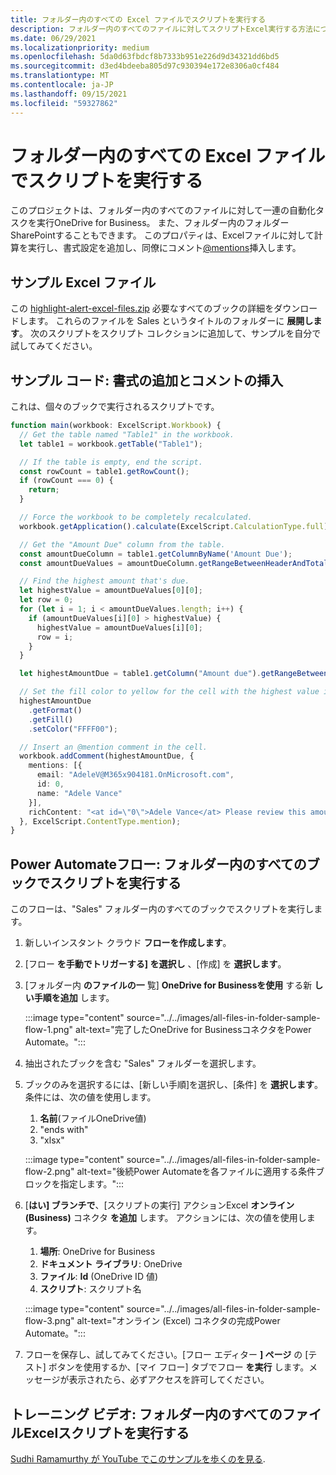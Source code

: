 ```yaml
---
title: フォルダー内のすべての Excel ファイルでスクリプトを実行する
description: フォルダー内のすべてのファイルに対してスクリプトExcel実行する方法について説明OneDrive for Business。
ms.date: 06/29/2021
ms.localizationpriority: medium
ms.openlocfilehash: 5da0d63fbdcf8b7333b951e226d9d34321dd6bd5
ms.sourcegitcommit: d3ed4bdeeba805d97c930394e172e8306a0cf484
ms.translationtype: MT
ms.contentlocale: ja-JP
ms.lasthandoff: 09/15/2021
ms.locfileid: "59327862"
---
```

# <a name="run-a-script-on-all-excel-files-in-a-folder"></a>フォルダー内のすべての Excel ファイルでスクリプトを実行する

このプロジェクトは、フォルダー内のすべてのファイルに対して一連の自動化タスクを実行OneDrive for Business。 また、フォルダー内のフォルダー SharePointすることもできます。
このプロパティは、Excelファイルに対して計算を実行し、書式設定を追加し、同僚にコメント[@mentions](https://support.microsoft.com/office/90701709-5dc1-41c7-aa48-b01d4a46e8c7)挿入します。

## <a name="sample-excel-files"></a>サンプル Excel ファイル

この <a href="https://github.com/OfficeDev/office-scripts-docs/blob/master/docs/resources/samples/highlight-alert-excel-files.zip?raw=true">highlight-alert-excel-files.zip</a> 必要なすべてのブックの詳細をダウンロードします。 これらのファイルを Sales というタイトルのフォルダーに **展開します**。 次のスクリプトをスクリプト コレクションに追加して、サンプルを自分で試してみてください。

## <a name="sample-code-add-formatting-and-insert-comment"></a>サンプル コード: 書式の追加とコメントの挿入

これは、個々のブックで実行されるスクリプトです。

```TypeScript
function main(workbook: ExcelScript.Workbook) {
  // Get the table named "Table1" in the workbook.
  let table1 = workbook.getTable("Table1");

  // If the table is empty, end the script.
  const rowCount = table1.getRowCount();
  if (rowCount === 0) {
    return;
  }

  // Force the workbook to be completely recalculated.
  workbook.getApplication().calculate(ExcelScript.CalculationType.full);

  // Get the "Amount Due" column from the table.
  const amountDueColumn = table1.getColumnByName('Amount Due');
  const amountDueValues = amountDueColumn.getRangeBetweenHeaderAndTotal().getValues();

  // Find the highest amount that's due.
  let highestValue = amountDueValues[0][0];
  let row = 0;
  for (let i = 1; i < amountDueValues.length; i++) {
    if (amountDueValues[i][0] > highestValue) {
      highestValue = amountDueValues[i][0];
      row = i;
    }
  }

  let highestAmountDue = table1.getColumn("Amount due").getRangeBetweenHeaderAndTotal().getRow(row);

  // Set the fill color to yellow for the cell with the highest value in the "Amount Due" column.
  highestAmountDue
    .getFormat()
    .getFill()
    .setColor("FFFF00");

  // Insert an @mention comment in the cell.
  workbook.addComment(highestAmountDue, {
    mentions: [{
      email: "AdeleV@M365x904181.OnMicrosoft.com",
      id: 0,
      name: "Adele Vance"
    }],
    richContent: "<at id=\"0\">Adele Vance</at> Please review this amount"
  }, ExcelScript.ContentType.mention);
}
```

## <a name="power-automate-flow-run-the-script-on-every-workbook-in-the-folder"></a>Power Automateフロー: フォルダー内のすべてのブックでスクリプトを実行する

このフローは、"Sales" フォルダー内のすべてのブックでスクリプトを実行します。

1. 新しいインスタント クラウド **フローを作成します**。
1. [フロー **を手動でトリガーする] を選択し** 、[作成] を **選択します**。
1. [フォルダー内 **のファイルの一** 覧] **OneDrive for Businessを使用** する新 **しい手順を追加** します。

    :::image type="content" source="../../images/all-files-in-folder-sample-flow-1.png" alt-text="完了したOneDrive for BusinessコネクタをPower Automate。":::
1. 抽出されたブックを含む "Sales" フォルダーを選択します。
1. ブックのみを選択するには、[新しい手順]を選択し、[条件] を **選択します**。 条件には、次の値を使用します。
    1. **名前**(ファイルOneDrive値)
    1. "ends with"
    1. "xlsx"

    :::image type="content" source="../../images/all-files-in-folder-sample-flow-2.png" alt-text="後続Power Automateを各ファイルに適用する条件ブロックを指定します。":::
1. [**はい] ブランチで**、[スクリプトの実行] アクションExcel **オンライン (Business)** コネクタ **を追加** します。 アクションには、次の値を使用します。
    1. **場所**: OneDrive for Business
    1. **ドキュメント ライブラリ**: OneDrive
    1. **ファイル**: **Id** (OneDrive ID 値)
    1. **スクリプト**: スクリプト名

    :::image type="content" source="../../images/all-files-in-folder-sample-flow-3.png" alt-text="オンライン (Excel) コネクタの完成Power Automate。":::
1. フローを保存し、試してみてください。[フロー エディター **] ページ** の [テスト] ボタンを使用するか、[マイ フロー] タブでフロー **を実行** します。メッセージが表示されたら、必ずアクセスを許可してください。

## <a name="training-video-run-a-script-on-all-excel-files-in-a-folder"></a>トレーニング ビデオ: フォルダー内のすべてのファイルExcelスクリプトを実行する

[Sudhi Ramamurthy が YouTube でこのサンプルを歩くのを見る](https://youtu.be/xMg711o7k6w).

